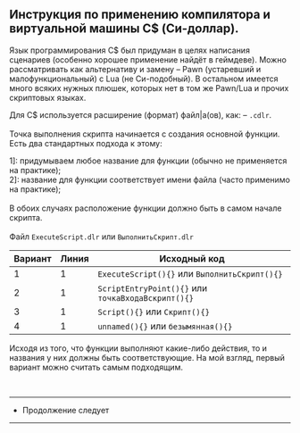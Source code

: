 Инструкция по применению компилятора и виртуальной машины C$ (Си-доллар).
-
Язык программирования С$ был придуман в целях написания сценариев (особенно хорошее применение найдёт в геймдеве).
Можно рассматривать как альтернативу и замену – Pawn (устаревший и малофункциональный) с Lua (не Си-подобный).
В остальном имеется много всяких нужных плюшек, которых нет в том же Pawn/Lua и прочих скриптовых языках.

Для C$ используется расширение (формат) файл|а(ов), как: – `.cdlr`.<br><br>
Точка выполнения скрипта начинается с создания основной функции. Есть два стандартных подхода к этому: <br>

1]: придумываем любое название для функции (обычно не применяется на практике);<br>
2]: название для функции соответствует имени файла (часто применимо на практике);<br>
<br>
В обоих случаях расположение функции должно быть в самом начале скрипта. <br><br>
Файл ``` ExecuteScript.dlr ``` или ``` ВыполнитьСкрипт.dlr ``` <br>

| Вариант | Линия | Исходный код |
|------|------|-
| 1 | 1 | ``` ExecuteScript(){} ``` или ``` ВыполнитьСкрипт(){} ```
| 2 | 1 | ``` ScriptEntryPoint(){} ``` или  ``` точкаВходаВскрипт(){} ```
| 3 | 1 | ``` Script(){} ``` или ``` Скрипт(){} ```
| 4 | 1 | ``` unnamed(){} ``` или ``` безымянная(){} ```

Исходя из того, что функции выполняют какие-либо действия, то и названия у них должны быть соответствующие. На мой взгляд, первый вариант можно считать самым подходящим.

<br>

---------------------
* Продолжение следует
---------------------

